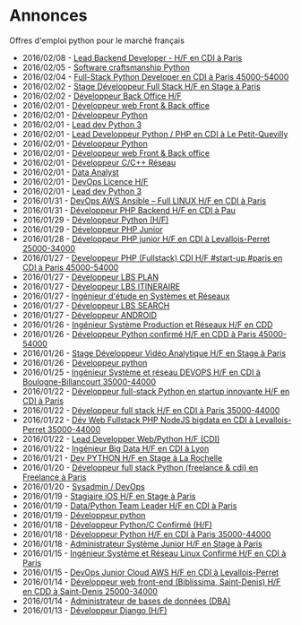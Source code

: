 # Annonces

Offres d'emploi python pour le marché français

* 2016/02/08 - [Lead Backend Developer - H/F en CDI à Paris](http://pyjobs.fr/job/1101/lead-backend-developer-h-f-en-cdi-a-paris "Lead Backend Developer - H/F en CDI à Paris")
* 2016/02/05 - [Software craftsmanship Python](http://pyjobs.fr/job/1100/software-craftsmanship-python "Software craftsmanship Python")
* 2016/02/04 - [Full-Stack Python Developer en CDI à Paris 45000-54000](http://pyjobs.fr/job/1099/full-stack-python-developer-en-cdi-a-paris-45000-54000 "Full-Stack Python Developer en CDI à Paris 45000-54000")
* 2016/02/02 - [Stage Développeur Full Stack H/F en Stage à Paris](http://pyjobs.fr/job/637/stage-developpeur-full-stack-h-f-en-stage-a-paris "Stage Développeur Full Stack H/F en Stage à Paris")
* 2016/02/02 - [Développeur Back Office H/F](http://pyjobs.fr/job/65/developpeur-back-office-h-f "Développeur Back Office H/F")
* 2016/02/01 - [Développeur web Front & Back office](http://pyjobs.fr/job/638/developpeur-web-front-back-office "Développeur web Front & Back office")
* 2016/02/01 - [Développeur Python](http://pyjobs.fr/job/643/developpeur-python "Développeur Python")
* 2016/02/01 - [Lead dev Python 3](http://pyjobs.fr/job/642/lead-dev-python-3 "Lead dev Python 3")
* 2016/02/01 - [Lead Developpeur Python / PHP en CDI à Le Petit-Quevilly](http://pyjobs.fr/job/2/lead-developpeur-python-php-en-cdi-a-le-petit-quevilly "Lead Developpeur Python / PHP en CDI à Le Petit-Quevilly")
* 2016/02/01 - [Développeur Python](http://pyjobs.fr/job/71/developpeur-python "Développeur Python")
* 2016/02/01 - [Développeur web Front & Back office](http://pyjobs.fr/job/69/developpeur-web-front-back-office "Développeur web Front & Back office")
* 2016/02/01 - [Développeur C/C++ Réseau](http://pyjobs.fr/job/76/developpeur-c-c-reseau "Développeur C/C++ Réseau")
* 2016/02/01 - [Data Analyst](http://pyjobs.fr/job/59/data-analyst "Data Analyst")
* 2016/02/01 - [DevOps Licence H/F](http://pyjobs.fr/job/116/devops-licence-h-f "DevOps Licence H/F")
* 2016/02/01 - [Lead dev Python 3](http://pyjobs.fr/job/73/lead-dev-python-3 "Lead dev Python 3")
* 2016/01/31 - [DevOps AWS Ansible – Full LINUX H/F en CDI à Paris](http://pyjobs.fr/job/189/devops-aws-ansible-full-linux-h-f-en-cdi-a-paris "DevOps AWS Ansible – Full LINUX H/F en CDI à Paris")
* 2016/01/31 - [Développeur PHP Backend H/F en CDI à Pau](http://pyjobs.fr/job/186/developpeur-php-backend-h-f-en-cdi-a-pau "Développeur PHP Backend H/F en CDI à Pau")
* 2016/01/29 - [Développeur Python (H/F)](http://pyjobs.fr/job/27/developpeur-python-h-f "Développeur Python (H/F)")
* 2016/01/29 - [Développeur PHP Junior](http://pyjobs.fr/job/21/developpeur-php-junior "Développeur PHP Junior")
* 2016/01/28 - [Développeur PHP junior H/F en CDI à Levallois-Perret 25000-34000](http://pyjobs.fr/job/185/developpeur-php-junior-h-f-en-cdi-a-levallois-perret-25000-34000 "Développeur PHP junior H/F en CDI à Levallois-Perret 25000-34000")
* 2016/01/27 - [Developpeur PHP (Fullstack)  CDI H/F #start-up #paris en CDI à Paris 45000-54000](http://pyjobs.fr/job/183/developpeur-php-fullstack-cdi-h-f-start-up-paris-en-cdi-a-paris-45000-54000 "Developpeur PHP (Fullstack)  CDI H/F #start-up #paris en CDI à Paris 45000-54000")
* 2016/01/27 - [Développeur LBS PLAN](http://pyjobs.fr/job/85/developpeur-lbs-plan "Développeur LBS PLAN")
* 2016/01/27 - [Développeur LBS ITINERAIRE](http://pyjobs.fr/job/83/developpeur-lbs-itineraire "Développeur LBS ITINERAIRE")
* 2016/01/27 - [Ingénieur d'étude en Systèmes et Réseaux](http://pyjobs.fr/job/44/ingenieur-detude-en-systemes-et-reseaux "Ingénieur d'étude en Systèmes et Réseaux")
* 2016/01/27 - [Développeur LBS SEARCH](http://pyjobs.fr/job/88/developpeur-lbs-search "Développeur LBS SEARCH")
* 2016/01/27 - [Développeur ANDROID](http://pyjobs.fr/job/79/developpeur-android "Développeur ANDROID")
* 2016/01/26 - [Ingénieur Système Production et Réseaux H/F en CDD](http://pyjobs.fr/job/181/ingenieur-systeme-production-et-reseaux-h-f-en-cdd "Ingénieur Système Production et Réseaux H/F en CDD")
* 2016/01/26 - [Développeur Python confirmé H/F en CDD à Paris 45000-54000](http://pyjobs.fr/job/179/developpeur-python-confirme-h-f-en-cdd-a-paris-45000-54000 "Développeur Python confirmé H/F en CDD à Paris 45000-54000")
* 2016/01/26 - [Stage Développeur Vidéo Analytique H/F en Stage à Paris](http://pyjobs.fr/job/177/stage-developpeur-video-analytique-h-f-en-stage-a-paris "Stage Développeur Vidéo Analytique H/F en Stage à Paris")
* 2016/01/26 - [Développeur python](http://pyjobs.fr/job/96/developpeur-python "Développeur python")
* 2016/01/25 - [Ingénieur Système et réseau DEVOPS H/F en CDI à Boulogne-Billancourt 35000-44000](http://pyjobs.fr/job/175/ingenieur-systeme-et-reseau-devops-h-f-en-cdi-a-boulogne-billancourt-35000-44000 "Ingénieur Système et réseau DEVOPS H/F en CDI à Boulogne-Billancourt 35000-44000")
* 2016/01/22 - [Développeur full-stack Python en startup innovante H/F en CDI à Paris](http://pyjobs.fr/job/173/developpeur-full-stack-python-en-startup-innovante-h-f-en-cdi-a-paris "Développeur full-stack Python en startup innovante H/F en CDI à Paris")
* 2016/01/22 - [Développeur full stack H/F en CDI à Paris 35000-44000](http://pyjobs.fr/job/171/developpeur-full-stack-h-f-en-cdi-a-paris-35000-44000 "Développeur full stack H/F en CDI à Paris 35000-44000")
* 2016/01/22 - [Dév Web Fullstack  PHP NodeJS bigdata en CDI à Levallois-Perret 35000-44000](http://pyjobs.fr/job/170/dev-web-fullstack-php-nodejs-bigdata-en-cdi-a-levallois-perret-35000-44000 "Dév Web Fullstack  PHP NodeJS bigdata en CDI à Levallois-Perret 35000-44000")
* 2016/01/22 - [Lead Developper Web/Python H/F (CDI)](http://pyjobs.fr/job/641/lead-developper-web-python-h-f-cdi "Lead Developper Web/Python H/F (CDI)")
* 2016/01/22 - [Ingénieur Big Data H/F en CDI à Lyon](http://pyjobs.fr/job/169/ingenieur-big-data-h-f-en-cdi-a-lyon "Ingénieur Big Data H/F en CDI à Lyon")
* 2016/01/21 - [Dev PYTHON H/F en Stage à La Rochelle](http://pyjobs.fr/job/167/dev-python-h-f-en-stage-a-la-rochelle "Dev PYTHON H/F en Stage à La Rochelle")
* 2016/01/20 - [Développeur full stack Python (freelance & cdi) en Freelance à Paris](http://pyjobs.fr/job/165/developpeur-full-stack-python-freelance-cdi-en-freelance-a-paris "Développeur full stack Python (freelance & cdi) en Freelance à Paris")
* 2016/01/20 - [Sysadmin / DevOps](http://pyjobs.fr/job/31/sysadmin-devops "Sysadmin / DevOps")
* 2016/01/19 - [Stagiaire iOS H/F en Stage à Paris](http://pyjobs.fr/job/163/stagiaire-ios-h-f-en-stage-a-paris "Stagiaire iOS H/F en Stage à Paris")
* 2016/01/19 - [Data/Python Team Leader H/F en CDI à Paris](http://pyjobs.fr/job/160/data-python-team-leader-h-f-en-cdi-a-paris "Data/Python Team Leader H/F en CDI à Paris")
* 2016/01/19 - [Développeur python](http://pyjobs.fr/job/135/developpeur-python "Développeur python")
* 2016/01/18 - [Développeur Python/C Confirmé (H/F)](http://pyjobs.fr/job/640/developpeur-python-c-confirme-h-f "Développeur Python/C Confirmé (H/F)")
* 2016/01/18 - [Développeur Python H/F en CDI à Paris 35000-44000](http://pyjobs.fr/job/159/developpeur-python-h-f-en-cdi-a-paris-35000-44000 "Développeur Python H/F en CDI à Paris 35000-44000")
* 2016/01/18 - [Administrateur Système Junior H/F en Stage à Paris](http://pyjobs.fr/job/157/administrateur-systeme-junior-h-f-en-stage-a-paris "Administrateur Système Junior H/F en Stage à Paris")
* 2016/01/15 - [Ingénieur Système et Réseau Linux Confirmé H/F en CDI à Paris](http://pyjobs.fr/job/155/ingenieur-systeme-et-reseau-linux-confirme-h-f-en-cdi-a-paris "Ingénieur Système et Réseau Linux Confirmé H/F en CDI à Paris")
* 2016/01/15 - [DevOps Junior Cloud AWS H/F en CDI à Levallois-Perret](http://pyjobs.fr/job/153/devops-junior-cloud-aws-h-f-en-cdi-a-levallois-perret "DevOps Junior Cloud AWS H/F en CDI à Levallois-Perret")
* 2016/01/14 - [Développeur web front-end (Biblissima, Saint-Denis) H/F en CDD à Saint-Denis 25000-34000](http://pyjobs.fr/job/151/developpeur-web-front-end-biblissima-saint-denis-h-f-en-cdd-a-saint-denis-25000-34000 "Développeur web front-end (Biblissima, Saint-Denis) H/F en CDD à Saint-Denis 25000-34000")
* 2016/01/14 - [Administrateur de bases de données (DBA)](http://pyjobs.fr/job/62/administrateur-de-bases-de-donnees-dba "Administrateur de bases de données (DBA)")
* 2016/01/13 - [Développeur Django (H/F)](http://pyjobs.fr/job/639/developpeur-django-h-f "Développeur Django (H/F)")


